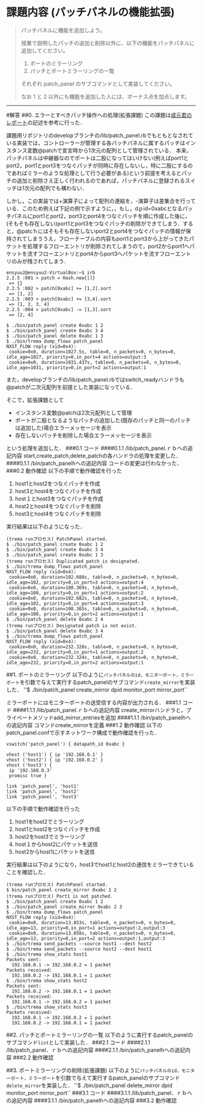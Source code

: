 # 課題内容 (パッチパネルの機能拡張)
>パッチパネルに機能を追加しよう。
>
>授業で説明したパッチの追加と削除以外に、以下の機能をパッチパネルに追加してください。
>
>1. ポートのミラーリング
>2. パッチとポートミラーリングの一覧
>
>それぞれ patch_panel のサブコマンドとして実装してください。
>
>なお 1 と 2 以外にも機能を追加した人には、ボーナス点を加点します。                         



---

#解答
##0. エラーとすべきパッチ操作への処理(拡張課題)
この課題は[成元君のレポート](https://github.com/handai-trema/patch-panel-r-narimoto/blob/master/report.md#bug)の記述を参考に行った．

課題用リポジトリのdevelopブランチの/lib/patch_panel.rbでもともとなされている実装では，コントローラーが管理する各パッチパネルに属するパッチはインスタンス変数@patchで宣言時から1次元の配列として管理されている．
本来，パッチパネルは中継器なのでポートは二股になってはいけない(例えばport1とport2，port1とport3をつなぐパッチが同時に存在しないし，特に二股にするのであればミラーのような処理として行う必要がある)という前提を考えるとパッチの追加と削除さえ正しく行われるのであれば，パッチパネルに登録されるスイッチは1次元の配列でも構わない．

しかし，この実装では+演算子によって配列の連結を，-演算子は差集合を行っている．このため例えば下記の例で示すように，，もし，dｐid=0xabcとなるパッチパネルにport1とport2，port3とport4をつなぐパッチを順に作成した後に，(そもそも存在しない)port1とport3をつなぐパッチの削除ができてしまう．すると，@patcｈにはそもそも存在しないport2とport4をつなぐパッチの情報が保持されてしまううえ，フローテーブルの内容もport1とport3から上がってきたパケットを処理するフローエントリが削除されてしまうので，port2からport1へパケットを流すフローエントリとport4からport3へパケットを流すフローエントリのみが残されてしまう.

```
ensyuu2@ensyuu2-VirtualBox:~$ irb
2.2.5 :001 > patch = Hash.new{[]}
 => {}
2.2.5 :002 > patch[0xabc] += [1,2].sort
 => [1, 2]
2.2.5 :003 > patch[0xabc] += [3,4].sort
 => [1, 2, 3, 4]
2.2.5 :004 > patch[0xabc] -= [1,3].sort
 => [2, 4]
```
```
$ ./bin/patch_panel create 0xabc 1 2
$ ./bin/patch_panel create 0xabc 3 4
$ ./bin/patch_panel delete 0xabc 1 3
$ ./bin/trema dump_flows patch_panel
NXST_FLOW reply (xid=0x4):
 cookie=0x0, duration=1027.5s, table=0, n_packets=0, n_bytes=0, idle_age=1027, priority=0,in_port=4 actions=output:3
 cookie=0x0, duration=1031.437s, table=0, n_packets=0, n_bytes=0, idle_age=1031, priority=0,in_port=2 actions=output:1
```

また，developブランチの/lib/patch_panel.rbではswitch_readyハンドラも@patchが二次元配列を前提とした実装になっている．

そこで，拡張課題として

 * インスタンス変数@patchは2次元配列として管理
 * ポートが二股となるようなパッチの追加した(既存のパッチと同一のパッチは追加した)場合エラーメッセージを表示
 * 存在しないパッチを削除した場合エラーメッセージを表示

という処理を追加した．
###0.1 コード
####0.1.1 /lib/patch_panel.ｒｂへの追記内容
start,create_patch,delete_patchの各ハンドラの処理を変更した．
####0.1.1 /bin/patch_panelhへの追記内容
コードの変更は行わなかった．
###0.2 動作確認
以下の手順で動作確認を行った
 1. host1とhost2をつなぐパッチを作成
 2. host3とhost4をつなぐパッチを作成
 3. host１とhost3をつなぐパッチを作成
 4. host2とhost4をつなぐパッチを削除
 5. host3とhost4をつなぐパッチを削除

実行結果は以下のようになった．
```
(trema runプロセス) PatchPanel started.
$ ./bin/patch_panel create 0xabc 1 2
$ ./bin/patch_panel create 0xabc 3 4
$ ./bin/patch_panel create 0xabc 1 3
(trema runプロセス) Duplicated patch is designated.
$ ./bin/trema dump_flows patch_panel
NXST_FLOW reply (xid=0x4):
 cookie=0x0, duration=102.688s, table=0, n_packets=0, n_bytes=0, idle_age=102, priority=0,in_port=3 actions=output:4
 cookie=0x0, duration=108.369s, table=0, n_packets=0, n_bytes=0, idle_age=108, priority=0,in_port=1 actions=output:2
 cookie=0x0, duration=102.682s, table=0, n_packets=0, n_bytes=0, idle_age=102, priority=0,in_port=4 actions=output:3
 cookie=0x0, duration=108.365s, table=0, n_packets=0, n_bytes=0, idle_age=108, priority=0,in_port=2 actions=output:1
$ ./bin/patch_panel delete 0xabc 2 4
(trema runプロセス) Designated patch is not exist.
$ ./bin/patch_panel delete 0xabc 3 4
$ ./bin/trema dump_flows patch_panel
NXST_FLOW reply (xid=0x4):
 cookie=0x0, duration=232.328s, table=0, n_packets=0, n_bytes=0, idle_age=232, priority=0,in_port=1 actions=output:2
 cookie=0x0, duration=232.324s, table=0, n_packets=0, n_bytes=0, idle_age=232, priority=0,in_port=2 actions=output:1
```

##1. ポートのミラーリング
以下のように`パッチパネルのid，モニターポート，ミラーポート`を引数で与えて実行するpatch_panelのサブコマンド`create_mirror`を実装した．
''$ ./bin/patch_panel create_mirror dpid monitor_port mirror_port``

ミラーポートにはモニターポートの送受信する内容が出力される．
###1.1 コード
####1.1.1 /lib/patch_panel.ｒｂへの追記内容
create_mirrorハンドラと，プライベートメソッドadd_mirror_entriesを追加
####1.1.1 /bin/patch_panelhへの追記内容
コマンドcreate_mirrorを定義
###1.2 動作確認
以下のpatch_panel.confで示すネットワーク構成で動作確認を行った．
```
vswitch('patch_panel') { datapath_id 0xabc }

vhost ('host1') { ip '192.168.0.1' }
vhost ('host2') { ip '192.168.0.2' }
vhost ('host3') {
 ip '192.168.0.3'
 promisc true }

link 'patch_panel', 'host1'
link 'patch_panel', 'host2'
link 'patch_panel', 'host3'
```

以下の手順で動作確認を行った
 1. host1をhost2でミラーリング
 2. host1とhost2をつなぐパッチを作成
 3. host2をhost3でミラーリング
 4. host１からhost2にパケットを送信
 5. host2からhost1にパケットを送信

実行結果は以下のようになり，host3でhost1とhost2の通信をミラーできていることを確認した．
```
(trema runプロセス) PatchPanel started.
$ bin/patch_panel create_mirror 0xabc 1 2
(trema runプロセス) Port1 is not patched.
$ ./bin/patch_panel create 0xabc 1 2
$ ./bin/patch_panel create_mirror 0xabc 2 3
$ ./bin/trema dump_flows patch_panel
NXST_FLOW reply (xid=0x4):
 cookie=0x0, duration=13.853s, table=0, n_packets=0, n_bytes=0, idle_age=13, priority=0,in_port=1 actions=output:2,output:3
 cookie=0x0, duration=13.858s, table=0, n_packets=0, n_bytes=0, idle_age=13, priority=0,in_port=2 actions=output:1,output:3
$ ./bin/trema send_packets --source host1 --dest host2
$ ./bin/trema send_packets --source host2 --dest host1
$ ./bin/trema show_stats host1
Packets sent:
  192.168.0.1 -> 192.168.0.2 = 1 packet
Packets received:
  192.168.0.2 -> 192.168.0.1 = 1 packet
$ ./bin/trema show_stats host2
Packets sent:
  192.168.0.2 -> 192.168.0.1 = 1 packet
Packets received:
  192.168.0.1 -> 192.168.0.2 = 1 packet
$ ./bin/trema show_stats host3
Packets received:
  192.168.0.1 -> 192.168.0.2 = 1 packet
  192.168.0.2 -> 192.168.0.1 = 1 packet
```


##2. パッチとポートミラーリングの一覧
以下のように実行するpatch_panelのサブコマンド``list``として実装した．
###2.1 コード
####2.1.1 /lib/patch_panel．ｒｂへの追記内容
####2.1.1 /bin/patch_panelhへの追記内容
###2.2 動作確認


##3. ポートミラーリングの削除(拡張課題)
以下のように`パッチパネルのid，モニターポート，ミラーポート`を引数で与えて実行するpatch_panelのサブコマンド`delete_mirror`を実装した．
''$ ./bin/patch_panel delete_mirror dpid monitor_port mirror_port``
###3.1 コード
####3.1.1 /lib/patch_panel．ｒｂへの追記内容
####3.1.1 /bin/patch_panelhへの追記内容
###3.2 動作確認
